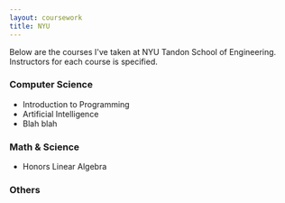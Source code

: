 ```yaml
---
layout: coursework
title: NYU
---
```


Below are the courses I've taken at NYU Tandon School of Engineering.
Instructors for each course is specified.


### Computer Science

* Introduction to Programming
* Artificial Intelligence
* Blah blah


### Math & Science
* Honors Linear Algebra

### Others

